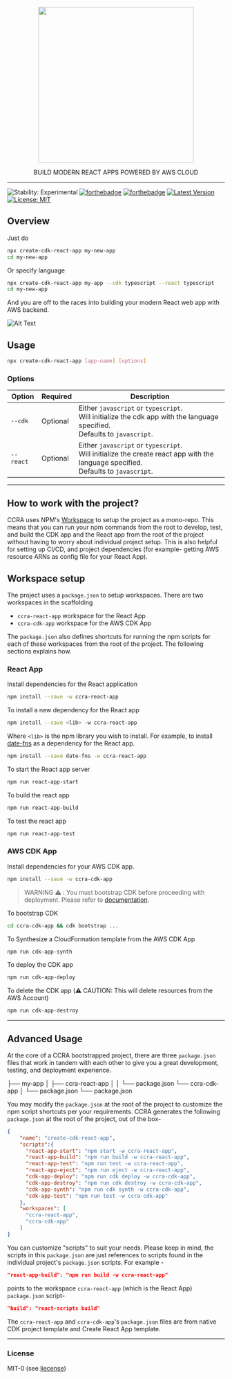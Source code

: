 <p align="center">
  <img width="360" src="https://user-images.githubusercontent.com/84933469/182047857-4572ae95-5ab0-488e-8ac5-cb84edae7d7c.png">
  <p align="center">BUILD MODERN REACT APPS POWERED BY AWS CLOUD </p>  
</p>

---
![Stability: Experimental](https://img.shields.io/badge/stability-Experimental-important.svg?style=for-the-badge)
[![forthebadge](https://forthebadge.com/images/badges/made-with-javascript.svg)](https://forthebadge.com)
[![forthebadge](https://forthebadge.com/images/badges/works-on-my-machine.svg)](https://forthebadge.com)
[![Latest Version](https://img.shields.io/github/tag/aws-samples/aws-ai-intelligent-document-processing)](https://github.com/annjawn/create-cdk-react-app/releases)
[![License: MIT](https://img.shields.io/badge/License-MIT-yellow.svg)](https://github.com/annjawn/create-cdk-react-app/blob/main/LICENSE)


## Overview

Just do

```sh
npx create-cdk-react-app my-new-app
cd my-new-app
```

Or specify language

```sh
npx create-cdk-react-app my-app --cdk typescript --react typescript
cd my-new-app
```

And you are off to the races into building your modern React web app with AWS backend.
  
![Alt Text](https://user-images.githubusercontent.com/84933469/182047885-e9a34ece-9830-4a13-b981-d512cb637c3c.gif)

## Usage

```sh
npx create-cdk-react-app [app-name] [options]
```

### Options

| Option | Required | Description                                                                                                                      |
|-------------------|----------|----------------------------------------------------------------------------------------------------------------------------------|
| `--cdk`           | Optional | Either `javascript` or `typescript`.  <br/> Will initialize the cdk app with the language specified.<br/> Defaults to `javascript`.          |
| `--react`         | Optional | Either `javascript` or `typescript`. <br/> Will initialize the create react app with the language specified. <br/> Defaults to `javascript`. |

---
## How to work with the project?

CCRA uses NPM's [Workspace](https://docs.npmjs.com/cli/v8/using-npm/workspaces) to setup the project as a mono-repo. This means that you can run your npm commands from the root to develop, test, and build the CDK app and the React app from the root of the project without having to worry about individual project setup. This is also helpful for setting up CI/CD, and project dependencies (for example- getting AWS resource ARNs as config file for your React App). 

## Workspace setup

The project uses a `package.json` to setup workspaces. There are two workspaces in the scaffolding

- `ccra-react-app` workspace for the React App
- `ccra-cdk-app` workspace for the AWS CDK App

The `package.json` also defines shortcuts for running the npm scripts for each of these workspaces from the root of the project. The following sections explains how.

### React App

Install dependencies for the React application

```bash
npm install --save -w ccra-react-app
```

To install a new dependency for the React app

```bash
npm install --save <lib> -w ccra-react-app
```

Where `<lib>` is the npm library you wish to install. For example, to install [date-fns](https://date-fns.org/) as a dependency for the React app.

```bash
npm install --save date-fns -w ccra-react-app
```

To start the React app server

```bash
npm run react-app-start
```

To build the react app

```bash
npm run react-app-build
```

To test the react app 

```bash
npm run react-app-test
```

### AWS CDK App

Install dependencies for your AWS CDK app.

```bash
npm install --save -w ccra-cdk-app
```

> WARNING ⚠️ : You must bootstrap CDK before proceeding with deployment. Please refer to [documentation](https://docs.aws.amazon.com/cdk/v2/guide/bootstrapping.html).

To bootstrap CDK

```bash
cd ccra-cdk-app && cdk bootstrap ...
```

To Synthesize a CloudFormation template from the AWS CDK App

```bash
npm run cdk-app-synth
```

To deploy the CDK app

```bash
npm run cdk-app-deploy
```

To delete the CDK app (⚠️ CAUTION: This will delete resources from the AWS Account)

```bash
npm run cdk-app-destroy
```

---

## Advanced Usage

At the core of a CCRA bootstrapped project, there are three `package.json` files that work in tandem with each other to give you a great development, testing, and deployment experience.

├── my-app
│   ├── ccra-react-app
│   │   └── package.json
└── ccra-cdk-app
    │   └── package.json
    └── package.json

You may modify the `package.json` at the root of the project to customize the npm script shortcuts per your requirements. CCRA generates the following `package.json` at the root of the project, out of the box-

```json
{
    "name": "create-cdk-react-app",
    "scripts":{
      "react-app-start": "npm start -w ccra-react-app",
      "react-app-build": "npm run build -w ccra-react-app",
      "react-app-test": "npm run test -w ccra-react-app",
      "react-app-eject": "npm run eject -w ccra-react-app",
      "cdk-app-deploy": "npm run cdk deploy -w ccra-cdk-app",
      "cdk-app-destroy": "npm run cdk destroy -w ccra-cdk-app",
      "cdk-app-synth": "npm run cdk synth -w ccra-cdk-app",
      "cdk-app-test": "npm run test -w ccra-cdk-app"
    },
    "workspaces": [
      "ccra-react-app",
      "ccra-cdk-app"
    ]
}
```

You can customize "scripts" to suit your needs. Please keep in mind, the scripts in this `package.json` are just references to scripts found in the individual project's `package.json` scripts. For example -

```json
"react-app-build": "npm run build -w ccra-react-app"
```

points to the workspace `ccra-react-app` (which is the React App) `package.json` script-

```json
"build": "react-scripts build"
```

 The `ccra-react-app` and `ccra-cdk-app`'s `package.json` files are from native CDK project template and Create React App template. 

---

### License

MIT-0 (see [liecense](./LICENSE))